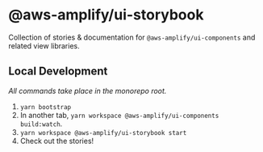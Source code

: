 # @aws-amplify/ui-storybook

Collection of stories & documentation for `@aws-amplify/ui-components` and related view libraries.

## Local Development

_All commands take place in the monorepo root._

1. `yarn bootstrap`
1. In another tab, `yarn workspace @aws-amplify/ui-components build:watch`.
1. `yarn workspace @aws-amplify/ui-storybook start`
1. Check out the stories!
